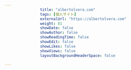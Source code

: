 ---
                title: "albertolvera.com"
                tags: [個人サイト]
                externalUrl: "https://albertolvera.com"
                weight: 81
                showDate: false
                showAuthor: false
                showReadingTime: false
                showEdit: false
                showLikes: false
                showViews: false
                layoutBackgroundHeaderSpace: false
                ---

